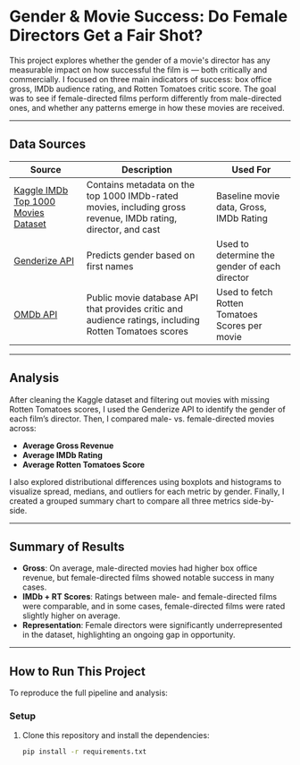 # Gender & Movie Success: Do Female Directors Get a Fair Shot?

This project explores whether the gender of a movie's director has any measurable impact on how successful the film is — both critically and commercially. I focused on three main indicators of success: box office gross, IMDb audience rating, and Rotten Tomatoes critic score. The goal was to see if female-directed films perform differently from male-directed ones, and whether any patterns emerge in how these movies are received.

---

## Data Sources

| Source | Description | Used For |
|--------|-------------|----------|
| [Kaggle IMDb Top 1000 Movies Dataset](https://www.kaggle.com/datasets/harshitshankhdhar/imdb-dataset-of-top-1000-movies-and-tv-shows) | Contains metadata on the top 1000 IMDb-rated movies, including gross revenue, IMDb rating, director, and cast | Baseline movie data, Gross, IMDb Rating |
| [Genderize API](https://genderize.io/) | Predicts gender based on first names | Used to determine the gender of each director |
| [OMDb API](https://www.omdbapi.com/) | Public movie database API that provides critic and audience ratings, including Rotten Tomatoes scores | Used to fetch Rotten Tomatoes Scores per movie |

---

## Analysis

After cleaning the Kaggle dataset and filtering out movies with missing Rotten Tomatoes scores, I used the Genderize API to identify the gender of each film’s director. Then, I compared male- vs. female-directed movies across:

- **Average Gross Revenue**
- **Average IMDb Rating**
- **Average Rotten Tomatoes Score**

I also explored distributional differences using boxplots and histograms to visualize spread, medians, and outliers for each metric by gender. Finally, I created a grouped summary chart to compare all three metrics side-by-side.

---

## Summary of Results

- **Gross**: On average, male-directed movies had higher box office revenue, but female-directed films showed notable success in many cases.
- **IMDb + RT Scores**: Ratings between male- and female-directed films were comparable, and in some cases, female-directed films were rated slightly higher on average.
- **Representation**: Female directors were significantly underrepresented in the dataset, highlighting an ongoing gap in opportunity.

---

## How to Run This Project

To reproduce the full pipeline and analysis:

### Setup
1. Clone this repository and install the dependencies:
   ```bash
   pip install -r requirements.txt
